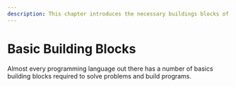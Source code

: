 ```yaml
---
description: This chapter introduces the necessary buildings blocks of every programming language. It also introduces flowcharts - a graphical way of representing application logic.
---
```


# Basic Building Blocks

Almost every programming language out there has a number of basics building blocks required to solve problems and build programs.